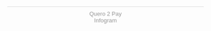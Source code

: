 <!DOCTYPE html>
<html lang="en">
<head>
    <meta charset="UTF-8">
    <meta name="viewport" content="width=device-width, initial-scale=1.0">
    <title>Quero 2 Pay</title>
</head>
<body>
    <script id="infogram_0_1cf4e6b6-9b69-4499-8ef5-7ff65b6f9429" title="Quero 2 Pay" src="https://e.infogram.com/js/dist/embed.js?K71" type="text/javascript"></script><div style="padding:8px 0;font-family:Arial!important;font-size:13px!important;line-height:15px!important;text-align:center;border-top:1px solid #dadada;margin:0 30px"><a href="https://infogram.com/1cf4e6b6-9b69-4499-8ef5-7ff65b6f9429" style="color:#989898!important;text-decoration:none!important;" target="_blank">Quero 2 Pay</a><br><a href="https://infogram.com" style="color:#989898!important;text-decoration:none!important;" target="_blank" rel="nofollow">Infogram</a></div>
</body>
</html>
